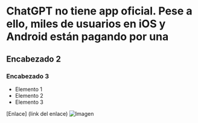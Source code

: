 # ChatGPT no tiene app oficial. Pese a ello, miles de usuarios en iOS y Android están pagando por una

## Encabezado 2

### Encabezado 3

* Elemento 1
* Elemento 2
* Elemento 3

[Enlace] (link del enlace)
![Imagen](https://www.pexels.com/photo/chatgpt-16107930/)